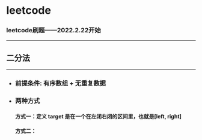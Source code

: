 # leetcode
### leetcode刷题——2022.2.22开始

------------
## 二分法

----------
- ### 前提条件: 有序数组  +   无重复数据
- ### 两种方式
    #### 方式一：定义 target 是在一个在左闭右闭的区间里，也就是[left, right]
    #### 方式二：